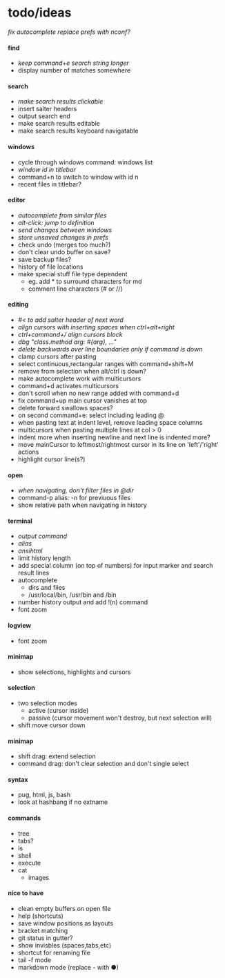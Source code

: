 # todo/ideas

*fix autocomplete*
*replace prefs with nconf?*

#### find
- *keep command+e search string longer*
- display number of matches somewhere

#### search
- *make search results clickable*
- insert salter headers
- output search end
- make search results editable
- make search results keyboard navigatable

#### windows
- cycle through windows command: windows list
- *window id in titlebar*
- command+n to switch to window with id n
- recent files in titlebar?

#### editor
- *autocomplete from similar files*
- *alt-click: jump to definition*
- *send changes between windows*
- *store unsaved changes in prefs*
- check undo (merges too much?)
- don't clear undo buffer on save?
- save backup files?
- history of file locations
- make special stuff file type dependent
    - eg. add * to surround characters for md
    - comment line characters (# or //)

#### editing
- *#< to add salter header of next word*
- *align cursors with inserting spaces when ctrl+alt+right*
- *ctrl+command+/  align cursors block*
- *dbg "class.method arg: #{arg}, ..."*
- *delete backwards over line boundaries only if command is down*
- clamp cursors after pasting
- select continuous,rectangular ranges with command+shift+M 
- remove from selection when alt/ctrl is down?
- make autocomplete work with multicursors
- command+d activates multicursors
- don't scroll when no new range added with command+d
- fix command+up main cursor vanishes at top
- delete forward swallows spaces?
- on second command+e: select including leading @
- when pasting text at indent level, remove leading space columns
- multicursors when pasting multiple lines at col > 0
- indent more when inserting newline and next line is indented more?
- move mainCursor to leftmost/rightmost cursor in its line on 'left'/'right' actions
- highlight cursor line(s?)

#### open
- *when navigating, don't filter files in @dir*
- command-p alias: -n for previuous files
- show relative path when navigating in history

#### terminal
- *output command*
- *alias*
- *ansihtml*
- limit history length
- add special column (on top of numbers) for input marker and search result lines
- autocomplete
    - dirs and files
    - /usr/local/bin, /usr/bin and /bin
- number history output and add !(n) command
- font zoom
      
#### logview
- font zoom
      
#### minimap
- show selections, highlights and cursors
    
#### selection
- two selection modes
    - active (cursor inside)
    - passive (cursor movement won't destroy, but next selection will)
- shift move cursor down
    
#### minimap 
- shift drag: extend selection
- command drag: don't clear selection and don't single select

#### syntax
- pug, html, js, bash
- look at hashbang if no extname

#### commands
- tree
- tabs?
- ls
- shell
- execute
- cat
    - images

#### nice to have
- clean empty buffers on open file
- help (shortcuts)
- save window positions as layouts
- bracket matching
- git status in gutter?
- show invisbles (spaces,tabs,etc)
- shortcut for renaming file
- tail -f mode
- markdown mode (replace - with ●)
    